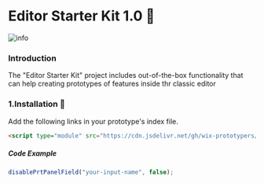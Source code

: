 # **Editor Starter Kit 1.0 🚀**

![info](https://wix-prototypers.github.io/editor_starter-kit/screenshot.png)

### **Introduction**

The "Editor Starter Kit" project includes out-of-the-box functionality that can help creating prototypes of
features inside thr classic editor

### **1.Installation 🔗**

Add the following links in your prototype's index file.

```HTML
<script type="module" src="https://cdn.jsdelivr.net/gh/wix-prototypers/editor_starter-kit@latest/src/App.js" />

```

##### **Code Example**

```javascript
disablePrtPanelField("your-input-name", false);
```
